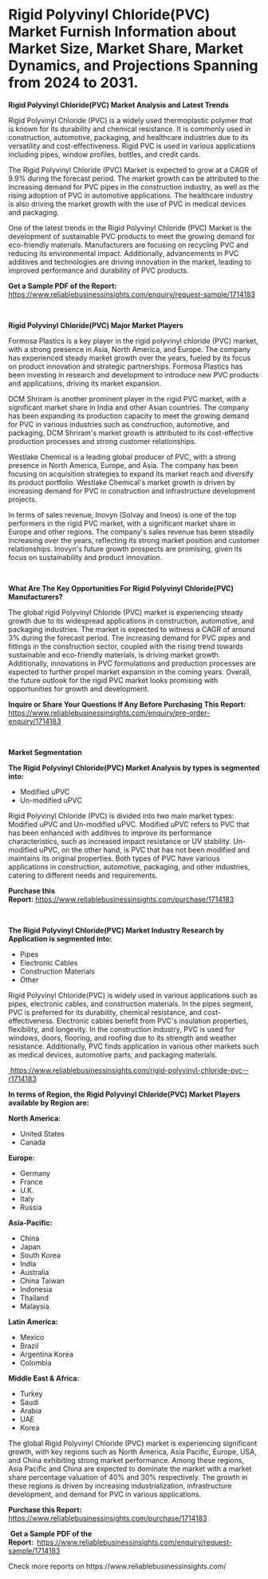 <p><h1>Rigid Polyvinyl Chloride(PVC) Market Furnish Information about Market Size, Market Share, Market Dynamics, and Projections Spanning from 2024 to 2031.</h1></p><p><strong>Rigid Polyvinyl Chloride(PVC) Market Analysis and Latest Trends</strong></p>
<p><p>Rigid Polyvinyl Chloride (PVC) is a widely used thermoplastic polymer that is known for its durability and chemical resistance. It is commonly used in construction, automotive, packaging, and healthcare industries due to its versatility and cost-effectiveness. Rigid PVC is used in various applications including pipes, window profiles, bottles, and credit cards.</p><p>The Rigid Polyvinyl Chloride (PVC) Market is expected to grow at a CAGR of 9.9% during the forecast period. The market growth can be attributed to the increasing demand for PVC pipes in the construction industry, as well as the rising adoption of PVC in automotive applications. The healthcare industry is also driving the market growth with the use of PVC in medical devices and packaging.</p><p>One of the latest trends in the Rigid Polyvinyl Chloride (PVC) Market is the development of sustainable PVC products to meet the growing demand for eco-friendly materials. Manufacturers are focusing on recycling PVC and reducing its environmental impact. Additionally, advancements in PVC additives and technologies are driving innovation in the market, leading to improved performance and durability of PVC products.</p></p>
<p><strong>Get a Sample PDF of the Report:&nbsp;</strong> <a href="https://www.reliablebusinessinsights.com/enquiry/request-sample/1714183">https://www.reliablebusinessinsights.com/enquiry/request-sample/1714183</a></p>
<p>&nbsp;</p>
<p><strong>Rigid Polyvinyl Chloride(PVC) Major Market Players</strong></p>
<p><p>Formosa Plastics is a key player in the rigid polyvinyl chloride (PVC) market, with a strong presence in Asia, North America, and Europe. The company has experienced steady market growth over the years, fueled by its focus on product innovation and strategic partnerships. Formosa Plastics has been investing in research and development to introduce new PVC products and applications, driving its market expansion.</p><p>DCM Shriram is another prominent player in the rigid PVC market, with a significant market share in India and other Asian countries. The company has been expanding its production capacity to meet the growing demand for PVC in various industries such as construction, automotive, and packaging. DCM Shriram's market growth is attributed to its cost-effective production processes and strong customer relationships.</p><p>Westlake Chemical is a leading global producer of PVC, with a strong presence in North America, Europe, and Asia. The company has been focusing on acquisition strategies to expand its market reach and diversify its product portfolio. Westlake Chemical's market growth is driven by increasing demand for PVC in construction and infrastructure development projects.</p><p>In terms of sales revenue, Inovyn (Solvay and Ineos) is one of the top performers in the rigid PVC market, with a significant market share in Europe and other regions. The company's sales revenue has been steadily increasing over the years, reflecting its strong market position and customer relationships. Inovyn's future growth prospects are promising, given its focus on sustainability and product innovation.</p></p>
<p>&nbsp;</p>
<p><strong>What Are The Key Opportunities For Rigid Polyvinyl Chloride(PVC) Manufacturers?</strong></p>
<p><p>The global rigid Polyvinyl Chloride (PVC) market is experiencing steady growth due to its widespread applications in construction, automotive, and packaging industries. The market is expected to witness a CAGR of around 3% during the forecast period. The increasing demand for PVC pipes and fittings in the construction sector, coupled with the rising trend towards sustainable and eco-friendly materials, is driving market growth. Additionally, innovations in PVC formulations and production processes are expected to further propel market expansion in the coming years. Overall, the future outlook for the rigid PVC market looks promising with opportunities for growth and development.</p></p>
<p><strong>Inquire or Share Your Questions If Any Before Purchasing This Report:</strong> <a href="https://www.reliablebusinessinsights.com/enquiry/pre-order-enquiry/1714183">https://www.reliablebusinessinsights.com/enquiry/pre-order-enquiry/1714183</a></p>
<p>&nbsp;</p>
<p><strong>Market Segmentation</strong></p>
<p><strong>The Rigid Polyvinyl Chloride(PVC) Market Analysis by types is segmented into:</strong></p>
<p><ul><li>Modified uPVC</li><li>Un-modified uPVC</li></ul></p>
<p><p>Rigid Polyvinyl Chloride (PVC) is divided into two main market types: Modified uPVC and Un-modified uPVC. Modified uPVC refers to PVC that has been enhanced with additives to improve its performance characteristics, such as increased impact resistance or UV stability. Un-modified uPVC, on the other hand, is PVC that has not been modified and maintains its original properties. Both types of PVC have various applications in construction, automotive, packaging, and other industries, catering to different needs and requirements.</p></p>
<p><strong>Purchase this Report:&nbsp;</strong><a href="https://www.reliablebusinessinsights.com/purchase/1714183">https://www.reliablebusinessinsights.com/purchase/1714183</a></p>
<p>&nbsp;</p>
<p><strong>The Rigid Polyvinyl Chloride(PVC) Market Industry Research by Application is segmented into:</strong></p>
<p><ul><li>Pipes</li><li>Electronic Cables</li><li>Construction Materials</li><li>Other</li></ul></p>
<p><p>Rigid Polyvinyl Chloride(PVC) is widely used in various applications such as pipes, electronic cables, and construction materials. In the pipes segment, PVC is preferred for its durability, chemical resistance, and cost-effectiveness. Electronic cables benefit from PVC's insulation properties, flexibility, and longevity. In the construction industry, PVC is used for windows, doors, flooring, and roofing due to its strength and weather resistance. Additionally, PVC finds application in various other markets such as medical devices, automotive parts, and packaging materials.</p></p>
<p><a href="https://www.reliablebusinessinsights.com/rigid-polyvinyl-chloride-pvc--r1714183">&nbsp;https://www.reliablebusinessinsights.com/rigid-polyvinyl-chloride-pvc--r1714183</a></p>
<p><strong>In terms of Region, the Rigid Polyvinyl Chloride(PVC) Market Players available by Region are:</strong></p>
<p>
    <p> <strong> North America: </strong>
        <ul>
            <li>United States</li>
            <li>Canada</li>
        </ul>
        </p> 
    <p> <strong> Europe: </strong>
        <ul>
            <li>Germany</li>
            <li>France</li>
            <li>U.K.</li>
            <li>Italy</li>
            <li>Russia</li>
        </ul>
        </p> 
    <p> <strong> Asia-Pacific: </strong>
        <ul>
            <li>China</li>
            <li>Japan</li>
            <li>South Korea</li>
            <li>India</li>
            <li>Australia</li>
            <li>China Taiwan</li>
            <li>Indonesia</li>
            <li>Thailand</li>
            <li>Malaysia</li>
        </ul>
        </p> 
    <p> <strong> Latin America: </strong>
        <ul>
            <li>Mexico</li>
            <li>Brazil</li>
            <li>Argentina Korea</li>
            <li>Colombia</li>
        </ul>
        </p> 
    <p> <strong> Middle East & Africa: </strong>
        <ul>
            <li>Turkey</li>
            <li>Saudi</li>
            <li>Arabia</li>
            <li>UAE</li>
            <li>Korea</li>
        </ul>
    </p>
    </p>
<p><p>The global Rigid Polyvinyl Chloride (PVC) market is experiencing significant growth, with key regions such as North America, Asia Pacific, Europe, USA, and China exhibiting strong market performance. Among these regions, Asia Pacific and China are expected to dominate the market with a market share percentage valuation of 40% and 30% respectively. The growth in these regions is driven by increasing industrialization, infrastructure development, and demand for PVC in various applications.</p></p>
<p><strong>Purchase this Report: </strong><a href="https://www.reliablebusinessinsights.com/purchase/1714183">https://www.reliablebusinessinsights.com/purchase/1714183</a></p>
<p>&nbsp;<strong>Get a Sample PDF of the Report:&nbsp;&nbsp;</strong><a href="https://www.reliablebusinessinsights.com/enquiry/request-sample/1714183">https://www.reliablebusinessinsights.com/enquiry/request-sample/1714183</a></p>
<p><strong></strong></p>
<p>Check more reports on https://www.reliablebusinessinsights.com/</p>